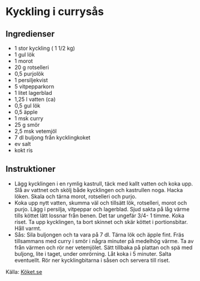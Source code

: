 # Kyckling i currysås

## Ingredienser

* 1  stor kyckling ( 1 1/2 kg)
* 1  gul lök
* 1  morot
* 20 g rotselleri
* 0,5  purjolök
* 1  persiljekvist
* 5  vitpepparkorn
* 1  litet lagerblad
* 1,25 l vatten (ca)
* 0,5  gul lök
* 0,5  äpple
* 1 msk curry
* 25 g smör
* 2,5 msk vetemjöl
* 7 dl buljong från kycklingkoket
* ev salt
* kokt ris

## Instruktioner

* Lägg kycklingen i en rymlig kastrull, täck med kallt vatten och koka upp. Slå av vattnet och skölj både kycklingen och kastrullen noga. Hacka löken. Skala och tärna morot, rotselleri och purjo.
* Koka upp nytt vatten, skumma väl och tillsätt lök, rotselleri, morot och purjo. Lägg i persilja, vitpeppar och lagerblad. Sjud sakta på låg värme tills köttet lätt lossnar från benen. Det tar ungefär 3/4- 1 timme. Koka riset. Ta upp kycklingen, ta bort skinnet och skär köttet i portionsbitar. Håll varmt.
* Sås: Sila buljongen och ta vara på 7 dl. Tärna lök och äpple fint. Fräs tillsammans med curry i smör i några minuter på medelhög värme. Ta av från värmen och rör ner vetemjölet. Sätt tillbaka på plattan och spä med buljong, lite i taget, under omrörning. Låt koka i 5 minuter. Salta eventuellt. Rör ner kycklingbitarna i såsen och servera till riset.

Källa: [Köket.se](https://www.koket.se/kyckling-i-currysas)
